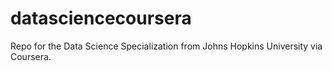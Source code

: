 # datasciencecoursera
Repo for the Data Science Specialization from Johns Hopkins University via Coursera.
